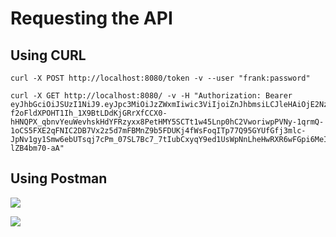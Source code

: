 # Requesting the API

## Using CURL

```shell
curl -X POST http://localhost:8080/token -v --user "frank:password"

curl -X GET http://localhost:8080/ -v -H "Authorization: Bearer eyJhbGciOiJSUzI1NiJ9.eyJpc3MiOiJzZWxmIiwic3ViIjoiZnJhbmsiLCJleHAiOjE2NzkzOTEwMDgsImlhdCI6MTY3OTM4NzQwOCwic2NvcGUiOiJyZWFkIn0.Z83mntjJwikQBDQs-f2oFldXPOHT1Ih_1X9BtLDdKjGRrXfCCX0-hHNQPX_qbnvYeuWevhskHdYFRzyxx8PetHMY5SCTt1w45Lnp0hC2VworiwpPVNy-1qrmQ-1oCS5FXE2qFNIC2DB7Vx2z5d7mFBMnZ9b5FDUKj4fWsFoqITp77Q95GYUfGfj3mlc-JpNv1gy1Smw6ebUTsqj7cPm_07SL7Bc7_7tIubCxyqY9ed1UsWpNnLheHwRXR6wFGpi6MeINmVvBs4hKyicIk7R1RzVbpJGenpiC2BIPR2x9I4tfkyK5IRIpsrmyJUN5iT2NAxafhCbr4B-lZB4bm70-aA"
```

## Using Postman

![](/home/frank/develop/project/edu/spring/spring-boot/security/jwt-dan-vega/demo/static/Postman1.jpg)

![](/home/frank/develop/project/edu/spring/spring-boot/security/jwt-dan-vega/demo/static/Postman2.jpg)
